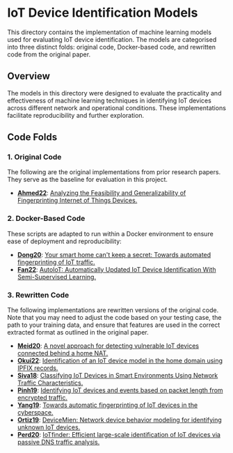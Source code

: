 # IoT Device Identification Models

This directory contains the implementation of machine learning models used for evaluating IoT device identification. The models are categorised into three distinct folds: original code, Docker-based code, and rewritten code from the original paper.

## Overview

The models in this directory were designed to evaluate the practicality and effectiveness of machine learning techniques in identifying IoT devices across different network and operational conditions. These implementations facilitate reproducibility and further exploration.

## Code Folds

### 1. **Original Code**
The following are the original implementations from prior research papers. They serve as the baseline for evaluation in this project. 
- **[Ahmed22](https://github.com/dilawer11/iot-device-fingerprinting)**: [Analyzing the Feasibility and Generalizability of Fingerprinting Internet of Things Devices.](https://petsymposium.org/popets/2022/popets-2022-0057.php)

### 2. **Docker-Based Code**
These scripts are adapted to run within a Docker environment to ensure ease of deployment and reproducibility:
- **[Dong20](https://github.com/KiteFlyKid/Your-Smart-Home-Can-t-Keep-a-Secret-Towards-Automated-Fingerprinting-of-IoT-Traffic-with-Neural-Net.git)**: [Your smart home can't keep a secret: Towards automated fingerprinting of IoT traffic.](https://dl.acm.org/doi/abs/10.1145/3320269.3384732)
- **[Fan22](https://github.com/AliceAndBobCandy/AutoIoT.git)**: [AutoIoT: Automatically Updated IoT Device Identification With Semi-Supervised Learning.](https://ieeexplore.ieee.org/abstract/document/9795895)

### 3. **Rewritten Code**
The following implementations are rewritten versions of the original code. Note that you may need to adjust the code based on your testing case, the path to your training data, and ensure that features are used in the correct extracted format as outlined in the original paper.
- **[Meid20](https://github.com/emanmaali/IoTDeviceEvaluation/blob/98dd3f53f2aa3e215c6fe12d8ec0049debed75aa/Models/Meid20.py)**: [A novel approach for detecting vulnerable IoT devices connected behind a home NAT.](https://www.sciencedirect.com/science/article/pii/S0167404820302418)
- **[Okui22](https://github.com/emanmaali/IoTDeviceEvaluation/blob/98dd3f53f2aa3e215c6fe12d8ec0049debed75aa/Models/Okui22.py)**: [Identification of an IoT device model in the home domain using IPFIX records.](https://ieeexplore.ieee.org/abstract/document/9842469)
- **[Siva18](https://github.com/emanmaali/IoTDeviceEvaluation/blob/98dd3f53f2aa3e215c6fe12d8ec0049debed75aa/Models/Siva18.py)**: [Classifying IoT Devices in Smart Environments Using Network Traffic Characteristics.](https://ieeexplore.ieee.org/abstract/document/8440758)
- **[Pinh19](https://github.com/emanmaali/IoTDeviceEvaluation/blob/98dd3f53f2aa3e215c6fe12d8ec0049debed75aa/Models/Pinh19.py)**: [Identifying IoT devices and events based on packet length from encrypted traffic.](https://www.sciencedirect.com/science/article/abs/pii/S0140366419300052)
- **[Yang19](https://github.com/emanmaali/IoTDeviceEvaluation/blob/98dd3f53f2aa3e215c6fe12d8ec0049debed75aa/Models/Yang19.py)**: [Towards automatic fingerprinting of IoT devices in the cyberspace.](https://www.sciencedirect.com/science/article/abs/pii/S1389128618306856)
- **[Ortiz19](https://github.com/emanmaali/IoTDeviceEvaluation/blob/98dd3f53f2aa3e215c6fe12d8ec0049debed75aa/Models/Ortiz19.py)**: [DeviceMien: Network device behavior modeling for identifying unknown IoT devices.](https://dl.acm.org/doi/abs/10.1145/3302505.3310073)
- **[Perd20](https://github.com/emanmaali/IoTDeviceEvaluation/blob/98dd3f53f2aa3e215c6fe12d8ec0049debed75aa/Models/Perd20.py)**: [IoTfinder: Efficient large-scale identification of IoT devices via passive DNS traffic analysis.](https://ieeexplore.ieee.org/abstract/document/9230403)
